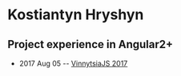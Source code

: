 # Kostiantyn Hryshyn

## Project experience in Angular2+
- 2017 Aug 05 -- [VinnytsiaJS 2017](https://www.youtube.com/watch?v=4TwvQIIOCH8)    
